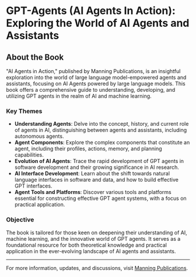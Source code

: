 # GPT-Agents (AI Agents In Action): Exploring the World of AI Agents and Assistants

## About the Book
"AI Agents in Action," published by Manning Publications, is an insightful exploration into the world of large language model-empowered agents and assistants, focusing on AI Agents powered by large language models. This book offers a comprehensive guide to understanding, developing, and utilizing GPT agents in the realm of AI and machine learning.

### Key Themes
- **Understanding Agents**: Delve into the concept, history, and current role of agents in AI, distinguishing between agents and assistants, including autonomous agents.
- **Agent Components**: Explore the complex components that constitute an agent, including their profiles, actions, memory, and planning capabilities.
- **Evolution of AI Agents**: Trace the rapid development of GPT agents in software development and their growing significance in AI research.
- **AI Interface Development**: Learn about the shift towards natural language interfaces in software and data, and how to build effective GPT interfaces.
- **Agent Tools and Platforms**: Discover various tools and platforms essential for constructing effective GPT agent systems, with a focus on practical application.

### Objective
The book is tailored for those keen on deepening their understanding of AI, machine learning, and the innovative world of GPT agents. It serves as a foundational resource for both theoretical knowledge and practical application in the ever-evolving landscape of AI agents and assistants.

---

For more information, updates, and discussions, visit [Manning Publications](https://www.manning.com/).


